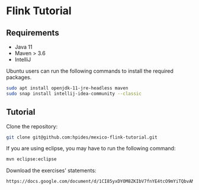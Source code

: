 # Flink Tutorial


## Requirements

- Java 11
- Maven > 3.6
- IntelliJ

Ubuntu users can run the following commands to install the required packages.
```bash
sudo apt install openjdk-11-jre-headless maven
sudo snap install intellij-idea-community --classic
```

## Tutorial

Clone the repository:
```bash
git clone git@github.com:hpides/mexico-flink-tutorial.git
```

If you are using eclipse, you may have to run the following command:
```bash
mvn eclipse:eclipse
```

Download the exercises' statements:
```bash
https://docs.google.com/document/d/1CI85yxDYOM8ZKIbV7fnYE4tcO9mYiTQbvAMOBwXadEY/edit?usp=sharing
```


